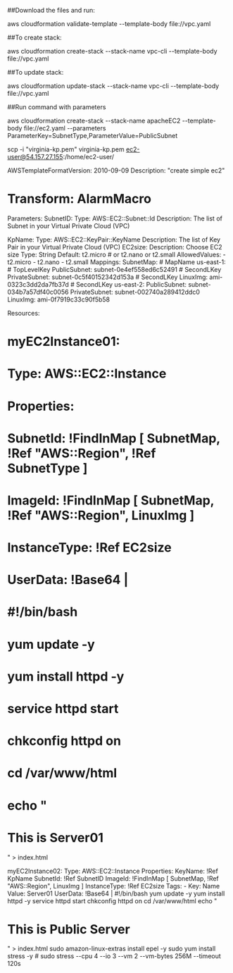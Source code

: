 ##Download the files and run:

aws cloudformation validate-template --template-body file://vpc.yaml


##To create stack:

aws cloudformation create-stack --stack-name vpc-cli --template-body file://vpc.yaml

##To update stack:

aws cloudformation update-stack --stack-name vpc-cli --template-body file://vpc.yaml

##Run command with parameters

aws cloudformation create-stack --stack-name apacheEC2 --template-body file://ec2.yaml --parameters  ParameterKey=SubnetType,ParameterValue=PublicSubnet

scp  -i "virginia-kp.pem" virginia-kp.pem  ec2-user@54.157.27.155:/home/ec2-user/







AWSTemplateFormatVersion: 2010-09-09
Description: "create simple ec2"
# Transform: AlarmMacro
Parameters:
  SubnetID:
    Type: AWS::EC2::Subnet::Id
    Description: The list of Subnet in your Virtual Private Cloud (VPC)
  
  KpName:
    Type: AWS::EC2::KeyPair::KeyName
    Description: The list of Key Pair in your Virtual Private Cloud (VPC)
  EC2size:
    Description: Choose EC2 size
    Type: String
    Default: t2.micro # or t2.nano or t2.small
    AllowedValues:
      - t2.micro
      - t2.nano 
      - t2.small
Mappings:
  SubnetMap: # MapName
    us-east-1: # TopLevelKey
      PublicSubnet:  subnet-0e4ef558ed6c52491 # SecondLKey 
      PrivateSubnet: subnet-0c5f40152342d153a # SecondLKey
      LinuxImg: ami-0323c3dd2da7fb37d  # SecondLKey
    us-east-2:
      PublicSubnet:  subnet-034b7a57df40c0056 
      PrivateSubnet: subnet-002740a289412ddc0  
      LinuxImg:  ami-0f7919c33c90f5b58 
      
  
Resources:
  # myEC2Instance01:
  #   Type: AWS::EC2::Instance
  #   Properties:
  #     SubnetId: !FindInMap [ SubnetMap, !Ref "AWS::Region", !Ref SubnetType ]  
  #     ImageId:  !FindInMap [ SubnetMap, !Ref "AWS::Region", LinuxImg ] 
  #     InstanceType: !Ref EC2size
  #     UserData: !Base64 |
  #       #!/bin/bash
  #       yum update -y
  #       yum install httpd -y
  #       service httpd start
  #       chkconfig httpd on
  #       cd /var/www/html
  #       echo "<html><h1>This is Server01</h1></html>" > index.html
  myEC2Instance02:
    Type: AWS::EC2::Instance
    Properties:
      KeyName: !Ref KpName
      SubnetId: !Ref SubnetID 
      ImageId:  !FindInMap [ SubnetMap, !Ref "AWS::Region", LinuxImg ] 
      InstanceType: !Ref EC2size
      Tags:
          - Key: Name
            Value: Server01
      UserData: !Base64 |
        #!/bin/bash
        yum update -y
        yum install httpd -y
        service httpd start
        chkconfig httpd on
        cd /var/www/html
        echo "<html><h1>This is Public Server</h1></html>" > index.html
        sudo amazon-linux-extras install epel -y
        sudo yum install stress -y
        # sudo stress --cpu 4 --io 3 --vm 2 --vm-bytes 256M --timeout 120s
        
        
